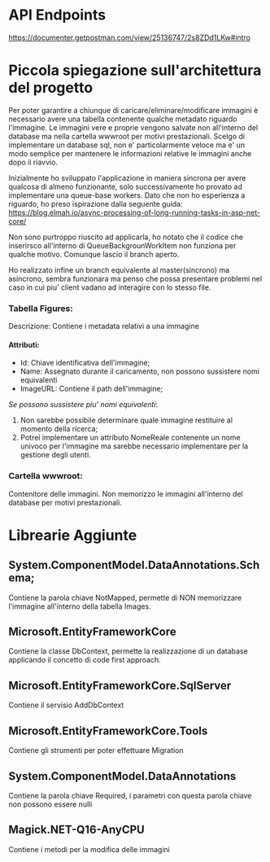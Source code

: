 # API Endpoints

https://documenter.getpostman.com/view/25136747/2s8ZDd1LKw#intro

# Piccola spiegazione sull'architettura del progetto

Per poter garantire a chiunque di caricare/eliminare/modificare immagini è necessario avere una tabella contenente qualche metadato riguardo l'immagine. Le immagini vere e proprie vengono salvate non all'interno del database ma nella cartella wwwroot per motivi prestazionali. 
Scelgo di implementare un database sql, non e' particolarmente veloce ma e' un modo semplice per mantenere le informazioni relative le immagini anche dopo il riavvio.

Inizialmente ho sviluppato l'applicazione in maniera sincrona per avere qualcosa di almeno funzionante, solo successivamente ho provato ad implementare una queue-base workers.
Dato che non ho esperienza a riguardo, ho preso ispirazione dalla seguente guida:
https://blog.elmah.io/async-processing-of-long-running-tasks-in-asp-net-core/

Non sono purtroppo riuscito ad applicarla, ho notato che il codice che inserirsco all'interno di QueueBackgrounWorkItem non funziona per qualche motivo. Comunque lascio il branch aperto.

Ho realizzato infine un branch equivalente al master(sincrono) ma asincrono, sembra funzionara ma penso che possa presentare problemi nel caso in cui piu' client vadano ad interagire con lo stesso file.

### Tabella Figures:

Descrizione: Contiene i metadata relativi a una immagine

#### Attributi:

* Id: Chiave identificativa dell'immagine;
* Name: Assegnato durante il caricamento, non possono sussistere nomi equivalenti
* ImageURL: Contiene il path dell'immagine;

*Se possono sussistere piu' nomi equivalenti*:

1) Non sarebbe possibile determinare quale immagine restituire al momento della ricerca;
2) Potrei implementare un attributo NomeReale contenente un nome univoco per l'immagine ma sarebbe necessario implementare per la gestione degli utenti.

### Cartella wwwroot: 
Contenitore delle immagini.
Non memorizzo le immagini all'interno del database per motivi prestazionali.

# Librearie Aggiunte

## System.ComponentModel.DataAnnotations.Schema;

Contiene la parola chiave NotMapped, permette di NON memorizzare 
l'immagine all'interno della
tabella Images.

## Microsoft.EntityFrameworkCore

Contiene la classe DbContext, permette la realizzazione di un database applicando il concetto di code first approach.

## Microsoft.EntityFrameworkCore.SqlServer

Contiene il servisio AddDbContext

## Microsoft.EntityFrameworkCore.Tools

Contiene gli strumenti per poter effettuare Migration

## System.ComponentModel.DataAnnotations

Contiene la parola chiave Required, i parametri con questa parola chiave non possono essere nulli

## Magick.NET-Q16-AnyCPU

Contiene i metodi per la modifica delle immagini
